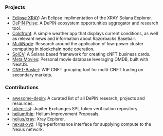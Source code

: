 ### Projects
- [Eclipse XRAY](https://github.com/ParameterResearch/eclipse-xray): An Eclipse implimentation of the XRAY Solana Explorer.
- [DePIN Pulse](https://depinpulse.app): A DePIN ecosystem opportunities aggregator and research tool.
- [Coldfront](https://github.com/meta-lite/coldfront): A simple weather app that displays current conditions, as well as relevant news and information about Razorbacks Baseball.
- [MultiNode](https://twitter.com/0xMetaLight/status/1630989599488049154?s=20): Research around the application of low-power cluster computing in blockchain node operation.
- [SolCV](https://carpinito.id/card): A Solana based framework for creating cNFT business cards.
- [Meta Movies](https://carpinito.id/movies): Personal movie database leveraging OMDB, built with NextJS.
- [CNFT-Basket](https://carpinito.id/basket): WIP CNFT grouping tool for multi-CNFT trading on secondary markets.

### Contributions
- [awesome-depin](https://github.com/iotexproject/awesome-depin): A curated list of all DePIN research, projects and resources.
- [token-list](https://github.com/jup-ag/token-list): Jupiter Exchanges SPL token verification repository.
- [helium/hip](https://github.com/helium/HIP): Helium Improvement Proposals.
- [helius/xray](https://github.com/helius-labs/xray): Xray Explorer.
- [nexus-xyz](https://github.com/nexus-xyz/network-api): High-performance interface for supplying compute to the Nexus network.
